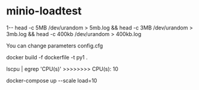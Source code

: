 # minio-loadtest
1-- head -c 5MB /dev/urandom > 5mb.log && head -c 3MB /dev/urandom > 3mb.log && head -c 400kb /dev/urandom > 400kb.log

You can change  parameters config.cfg

docker build -f dockerfile -t py1 .

lscpu | egrep 'CPU\(s\)' >>>>>>>>    CPU(s):                          10

    
docker-compose up  --scale load=10
